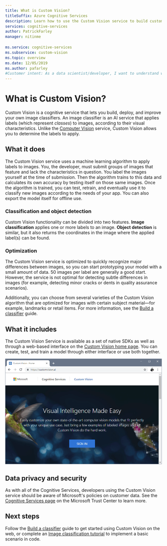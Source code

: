```yaml
---
title: What is Custom Vision?
titleSuffix: Azure Cognitive Services
description: Learn how to use the Custom Vision service to build custom image classifiers in the Azure cloud.
services: cognitive-services
author: PatrickFarley
manager: nitinme

ms.service: cognitive-services
ms.subservice: custom-vision
ms.topic: overview
ms.date: 12/05/2019
ms.author: pafarley
#Customer intent: As a data scientist/developer, I want to understand what the Custom Vision service does so that I can determine if it's suitable for my project.
---
```


# What is Custom Vision?

Custom Vision is a cognitive service that lets you build, deploy, and improve your own image classifiers. An image classifier is an AI service that applies labels (which represent _classes_) to images, according to their visual characteristics. Unlike the [Computer Vision](https://docs.microsoft.com/azure/cognitive-services/computer-vision/home) service, Custom Vision allows you to determine the labels to apply.

## What it does

The Custom Vision service uses a machine learning algorithm to apply labels to images. You, the developer, must submit groups of images that feature and lack the characteristics in question. You label the images yourself at the time of submission. Then the algorithm trains to this data and calculates its own accuracy by testing itself on those same images. Once the algorithm is trained, you can test, retrain, and eventually use it to classify new images according to the needs of your app. You can also export the model itself for offline use.

### Classification and object detection

Custom Vision functionality can be divided into two features. **Image classification** applies one or more labels to an image. **Object detection** is similar, but it also returns the coordinates in the image where the applied label(s) can be found.

### Optimization

The Custom Vision service is optimized to quickly recognize major differences between images, so you can start prototyping your model with a small amount of data. 50 images per label are generally a good start. However, the service is not optimal for detecting subtle differences in images (for example, detecting minor cracks or dents in quality assurance scenarios).

Additionally, you can choose from several varieties of the Custom Vision algorithm that are optimized for images with certain subject material&mdash;for example, landmarks or retail items. For more information, see the [Build a classifier](getting-started-build-a-classifier.md) guide.

## What it includes

The Custom Vision Service is available as a set of native SDKs as well as through a web-based interface on the [Custom Vision home page](https://customvision.ai/). You can create, test, and train a model through either interface or use both together.

![Custom Vision home page in a Chrome browser window](media/browser-home.png)

## Data privacy and security

As with all of the Cognitive Services, developers using the Custom Vision service should be aware of Microsoft's policies on customer data. See the [Cognitive Services page](https://www.microsoft.com/trustcenter/cloudservices/cognitiveservices) on the Microsoft Trust Center to learn more.

## Next steps

Follow the [Build a classifier](getting-started-build-a-classifier.md) guide to get started using Custom Vision on the web, or complete an [Image classification tutorial](csharp-tutorial.md) to implement a basic scenario in code.

